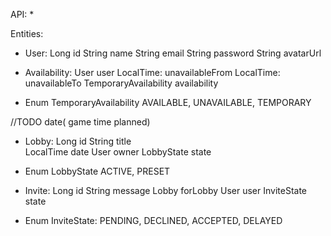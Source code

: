 API:
* 


Entities:

* User:
  Long id
  String name
  String email
  String password
  String avatarUrl

* Availability:
  User user
  LocalTime: unavailableFrom
  LocalTime: unavailableTo
  TemporaryAvailability availability

* Enum TemporaryAvailability
  AVAILABLE, UNAVAILABLE, TEMPORARY

//TODO date( game time planned)
* Lobby:
  Long id
  String title  
  LocalTime date
  User owner
  LobbyState state

* Enum LobbyState
      ACTIVE, PRESET


* Invite:
  Long id
  String message
  Lobby forLobby
  User user
  InviteState state

* Enum InviteState:
  PENDING, DECLINED, ACCEPTED, DELAYED

    
 